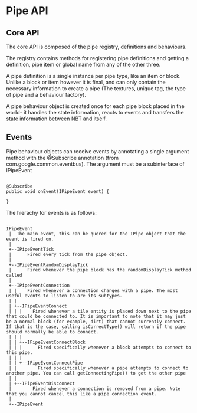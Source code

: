Pipe API
========

Core API
--------

The core API is composed of the pipe registry, definitions and behaviours.

The registry contains methods for registering pipe definitions and getting a definition, pipe item or global name from any of the other three.

A pipe definition is a single instance per pipe type, like an item or block. Unlike a block or item however it is final, and can only contain the necessary information to create a pipe (The textures, unique tag, the type of pipe and a behaviour factory).

A pipe behaviour object is created once for each pipe block placed in the world- it handles the state information, reacts to events and transfers the state information between NBT and itself.

Events
------

Pipe behaviour objects can receive events by annotating a single argument method with the @Subscribe annotation (from com.google.common.eventbus). The argument must be a subinterface of IPipeEvent

````

@Subscribe
public void onEvent(IPipeEvent event) {
	
}
````

The hierachy for events is as follows:

````

IPipeEvent
 |  The main event, this can be quered for the IPipe object that the event is fired on.
 |	
 +--IPipeEventTick
 |      Fired every tick from the pipe object.
 |		
 +--IPipeEventRandomDisplayTick
 |      Fired whenever the pipe block has the randomDisplayTick method called
 |
 +--IPipeEventConnection
 | |    Fired whenever a connection changes with a pipe. The most useful events to listen to are its subtypes.
 | |
 | +--IPipeEventConnect
 | | |    Fired whenever a tile entity is placed down next to the pipe that could be connected to. It is important to note that it may just be a normal block (for example, dirt) that cannot currently connect. If that is the case, calling isCorrectType() will return if the pipe should normally be able to connect.
 | | |
 | | +--IPipeEventConnectBlock
 | | |      Fired specifically whenever a block attempts to connect to this pipe.
 | | |
 | | +--IPipeEventConnectPipe
 | |        Fired specifically whenever a pipe attempts to connect to another pipe. You can call getConnectingPipe() to get the other pipe
 | |
 | +--IPipeEventDisconnect
 |        Fired whenever a connection is removed from a pipe. Note that you cannot cancel this like a pipe connection event.
 |
 +--IPipeEvent
 ````